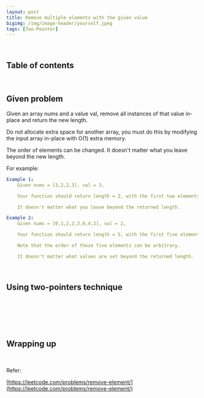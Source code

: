 ```yaml
---
layout: post
title: Remove multiple elements with the given value
bigimg: /img/image-header/yourself.jpeg
tags: [Two-Pointer]
---
```





<br>

## Table of contents





<br>

## Given problem

Given an array nums and a value val, remove all instances of that value in-place and return the new length.

Do not allocate extra space for another array, you must do this by modifying the input array in-place with O(1) extra memory.

The order of elements can be changed. It doesn't matter what you leave beyond the new length.

For example:

```yaml
Example 1:
    Given nums = [3,2,2,3], val = 3,

    Your function should return length = 2, with the first two elements of nums being 2.

    It doesn't matter what you leave beyond the returned length.

Example 2:
    Given nums = [0,1,2,2,3,0,4,2], val = 2,

    Your function should return length = 5, with the first five elements of nums containing 0, 1, 3, 0, and 4.

    Note that the order of those five elements can be arbitrary.

    It doesn't matter what values are set beyond the returned length.
```


<br>

## Using two-pointers technique


```java

```



<br>

## 





<br>

## Wrapping up




<br>

Refer:

[https://leetcode.com/problems/remove-element/](https://leetcode.com/problems/remove-element/)